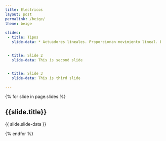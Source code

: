 ```yaml
---
title: Electricos
layout: post
permalink: /beige/
theme: beige
 
slides:
 - title: Tipos
   slide-data: * Actuadores lineales. Proporcionan movimiento lineal. Ejemplo. cilindros electricos

     
 - title: Slide 2
   slide-data: This is second slide

   
 - title: Slide 3
   slide-data: This is third slide

---
```


{% for slide in page.slides %}
                    
<section data-background="{% if slide.background %}{{slide.background}}{% else %}{{page.background}}{% endif %}"><h1>{{slide.title}}</h1>{{ slide.slide-data }}</section>
                    
{% endfor %}
    
